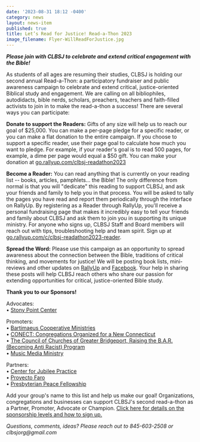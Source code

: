 ```yaml
---
date: '2023-08-31 18:12 -0400'
category: news
layout: news-item
published: true
title: Let’s Read for Justice! Read-a-Thon 2023
image_filename: Flyer-WillReadForJustice.jpg
---
```

_**Please join with CLBSJ to celebrate and extend critical engagement with the Bible!**_

As students of all ages are resuming their studies, CLBSJ is holding our second annual Read-a-Thon: a participatory fundraiser and public awareness campaign to celebrate and extend critical, justice-oriented Biblical study and engagement. We are calling on all bibliophiles, autodidacts, bible nerds, scholars, preachers, teachers and faith-filled activists to join in to make the read-a-thon a success! There are several ways you can participate:

**Donate to support the Readers:** Gifts of any size will help us to reach our goal of $25,000. You can make a per-page pledge for a specific reader, or you can make a flat donation to the entire campaign. If you choose to support a specific reader, use their page goal to calculate how much you want to pledge. For example, if your reader's goal is to read 500 pages, for example, a dime per page would equal a $50 gift. You can make your donation at [go.rallyup.com/clbsj-readathon2023](https://go.rallyup.com/clbsj-readathon2023/Campaign/Details)

**Become a Reader:** You can read anything that is currently on your reading list -- books, articles, pamphlets... the Bible! The only difference from normal is that you will "dedicate" this reading to support CLBSJ, and ask your friends and family to help you in that process. You will be asked to tally the pages you have read and report them periodically through the interface on RallyUp. By registering as a Reader through RallyUp, you'll receive a personal fundraising page that makes it incredibly easy to tell your friends and family about CLBSJ and ask them to join you in supporting its unique ministry. For anyone who signs up, CLBSJ Staff and Board members will reach out with tips, troubleshooting help and team spirit. Sign up at [go.rallyup.com/c/clbsj-readathon2023-reader](https://go.rallyup.com/c/clbsj-readathon2023-reader).

**Spread the Word:** Please use this campaign as an opportunity to spread awareness about the connection between the Bible, traditions of critical thinking, and movements for justice! We will be posting book lists, mini-reviews and other updates on [RallyUp](https://go.rallyup.com/clbsj-readathon2023) and [Facebook](https://facebook.com/clbsj). Your help in sharing these posts will help CLBSJ reach others who share our passion for extending opportunities for critical, justice-oriented Bible study.

**Thank you to our Sponsors!**

Advocates:<br>
• [Stony Point Center](https://stonypointcenter.org/)

Promoters:<br>
• [Bartimaeus Cooperative Ministries](https://www.bcm-net.org/)<br>
• [CONECT: Congregations Organized for a New Connecticut](https://weconect.org/)<br>
• [The Council of Churches of Greater Bridgeport, Raising the B.A.R. (Becoming Anti Racist) Program](https://www.ccgb.org/rtb)<br>
• [Music Media Ministry](https://www.musicmediaministry.com/MMM/)

Partners:<br>
• [Center for Jubilee Practice](https://jubileepractice.org/)<br>
• [Proyecto Faro](https://proyectofarorockland.org/)<br>
• [Presbyterian Peace Fellowship](https://www.presbypeacefellowship.org/)

Add your group's name to this list and help us make our goal! Organizations, congregations and businesses can support CLBSJ's second read-a-thon as a Partner, Promoter, Advocate or Champion. [Click here for details on the sponsorship levels and how to sign up.](https://clbsj.org/assets/Readathon-SponsorshipOptions.pdf)

_Questions, comments, ideas? Please reach out to 845-603-2508 or clbsjorg@gmail.com_
